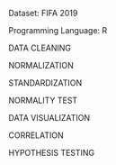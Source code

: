 Dataset: FIFA 2019

Programming Language: R

DATA CLEANING

NORMALIZATION

STANDARDIZATION

NORMALITY TEST

DATA VISUALIZATION

CORRELATION

HYPOTHESIS TESTING
